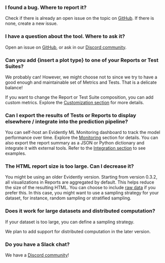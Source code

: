 ### **I found a bug. Where to report it?**

Check if there is already an open issue on the topic on [GitHub](https://github.com/evidentlyai/evidently). If there is none, create a new issue.

### **I have a question about the tool. Where to ask it?**

Open an issue on [GitHub](https://github.com/evidentlyai/evidently), or ask in our [Discord community](https://discord.gg/xZjKRaNp8b).

### **Can you add {insert a plot type} to one of your Reports or Test Suites?**

We probably can! However, we might choose not to since we try to have a good enough and maintainable set of Metrics and Tests. That is a delicate balance!

If you want to change the Report or Test Suite composition, you can add custom metrics. Explore the [Customization section](../customization) for more details.

### **Can I export the results of Tests or Reports to display elsewhere / integrate into the prediction pipeline?**

You can self-host an Evidently ML Monitoring dashboard to track the model performance over time. Explore the [Monitoring](../monitoring/monitoring_overview.md) section for details. You can also export the report summary as a JSON or Python dictionary and integrate it with external tools. Refer to the [Integration section](../integrations) to see examples.

### **The HTML report size is too large. Can I decrease it?**

You might be using an older Evidently version. Starting from version 0.3.2, all visualizations in Reports are aggregated by default. This helps reduce the size of the resulting HTML. You can choose to include [raw data](../customization/report-data-aggregation.md) if you prefer this. In this case, you might want to use a sampling strategy for your dataset, for instance, random sampling or stratified sampling.

### **Does it work for large datasets and distributed computation?**

If your dataset is too large, you can define a sampling strategy. 

We plan to add support for distributed computation in the later version.

### **Do you have a Slack chat?**

We have a [Discord community](https://discord.gg/xZjKRaNp8b)!

